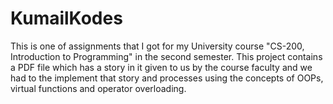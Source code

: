 # KumailKodes
This is one of assignments that I got for my University course "CS-200, Introduction to Programming" in the second semester. This project contains a PDF file which has a story in it given to us by the course faculty and we had to the implement that story and processes using the concepts of OOPs, virtual functions and operator overloading. 
